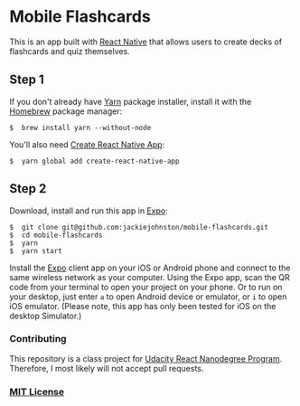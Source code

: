 # Mobile Flashcards

This is an app built with [React Native](https://facebook.github.io/react-native/) that allows users to create decks of flashcards and quiz themselves.

## Step 1
If you don't already have [Yarn](https://yarnpkg.com/en/) package installer, install it with the [Homebrew](https://docs.brew.sh/Installation.html) package manager:

```
$  brew install yarn --without-node
```

You'll also need [Create React Native App](https://github.com/react-community/create-react-native-app):
```
$  yarn global add create-react-native-app
```

## Step 2
Download, install and run this app in [Expo](https://expo.io):

```
$  git clone git@github.com:jackiejohnston/mobile-flashcards.git
$  cd mobile-flashcards
$  yarn
$  yarn start
```

Install the [Expo](https://expo.io/) client app on your iOS or Android phone and connect to the same wireless network as your computer. Using the Expo app, scan the QR code from your terminal to open your project on your phone. Or to run on your desktop, just enter `a` to open Android device or emulator, or `i` to open iOS emulator. (Please note, this app has only been tested for iOS on the desktop Simulator.)

### Contributing

This repository is a class project for [Udacity React Nanodegree Program](https://www.udacity.com/course/react-nanodegree--nd019). Therefore, I most likely will not accept pull requests.

### [MIT License](https://github.com/jackiejohnston/mobile-flashcards/blob/master/LICENSE)
